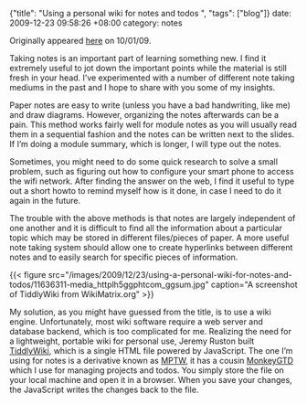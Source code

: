 {"title": "Using a personal wiki for notes and todos  ", "tags": ["blog"]}
date: 2009-12-23 09:58:26 +08:00
category: notes

Originally appeared
[here](http://nusschoolofcomputing.blogspot.com/2009/01/using-personal-wiki-for-notes-and-todos.html)
on 10/01/09.<p>Taking notes is an important part of learning something new. I
find it extremely useful to jot down the important points while the material is
still fresh in your head. I’ve experimented with a number of different note
taking mediums in the past and I hope to share with you some of my
insights.

Paper notes are easy to write (unless you have a bad handwriting, like me) and
draw diagrams. However, organizing the notes afterwards can be a pain. This
method works fairly well for module notes as you will usually read them in a
sequential fashion and the notes can be written next to the slides. If I’m
doing a module summary, which is longer, I will type out the notes.

Sometimes, you might need to do some quick research to solve a small problem,
such as figuring out how to configure your smart phone to access the wifi
network. After finding the answer on the web, I find it useful to type out a
short howto to remind myself how is it done, in case I need to do it again in
the future.

The trouble with the above methods is that notes are largely independent of
one another and it is difficult to find all the information about a particular
topic which may be stored in different files/pieces of paper. A more useful
note taking system should allow one to create hyperlinks between different
notes and to easily search for specific pieces of information.

{{< figure src="/images/2009/12/23/using-a-personal-wiki-for-notes-and-todos/11636311-media_httplh5ggphtcom_ggsum.jpg" caption="A screenshot of TiddlyWiki from WikiMatrix.org" >}}

My solution, as you might have guessed from the title, is to use a wiki
engine. Unfortunately, most wiki software require a web server and database
backend, which is too complicated for me. Realizing the need for a lightweight,
portable wiki for personal use, Jeremy Ruston built
[TiddlyWiki](http://www.tiddlywiki.com/), which is a single HTML file powered
by JavaScript. The one I’m using for notes is a derivative known as
[MPTW](http://mptw.tiddlyspot.com/), it has a cousin
[MonkeyGTD](http://monkeygtd.tiddlyspot.com/) which I use for managing projects
and todos. You simply store the file on your local machine and open it in a
browser. When you save your changes, the JavaScript writes the changes back to
the file.
